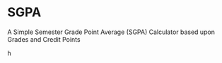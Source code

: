 # SGPA
A Simple Semester Grade Point Average (SGPA) Calculator based upon Grades and Credit Points 


h
